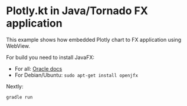 # Plotly.kt in Java/Tornado FX application

This example shows how embedded Plotly chart to FX application using WebView.

For build you need to install JavaFX:

* For all: [Oracle docs](https://docs.oracle.com/javafx/2/installation/jfxpub-installation.htm)
* For Debian/Ubuntu: `sudo apt-get install openjfx` 

Nextly:
```
gradle run
```

